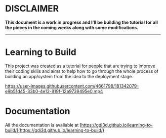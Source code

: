 # DISCLAIMER

**This document is a work in progress and I'll be building the tutorial for all the pieces in the coming weeks along with some modifications.**

--- 
# Learning to Build

This project was created as a tutorial for people that are trying to improve their coding skills and aims to help how to go through the whole process of building an app/system from the idea to the deployment stage.

https://user-images.githubusercontent.com/4661798/181342079-e9b51d45-33b0-4e12-819f-12a9739495e0.mp4

# Documentation

All the documentation is available at [https://gdi3d.github.io/learning-to-build/](https://gdi3d.github.io/learning-to-build/)
